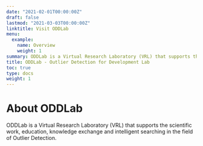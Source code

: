 ```yaml
---
date: "2021-02-01T00:00:00Z"
draft: false
lastmod: "2021-03-03T00:00:00Z"
linktitle: Visit ODDLab
menu:
  example:
    name: Overview
    weight: 1
summary: ODDLab is a Virtual Research Laboratory (VRL) that supports the scientific work, education, knowledge exchange and intelligent searching in the field of Outlier Detection.
title: ODDLab - Outlier Detection for Development Lab
toc: true
type: docs
weight: 1
---
```


# About ODDLab

ODDLab is a Virtual Research Laboratory (VRL) that supports the scientific work, education, knowledge exchange and intelligent searching in the field of Outlier Detection.